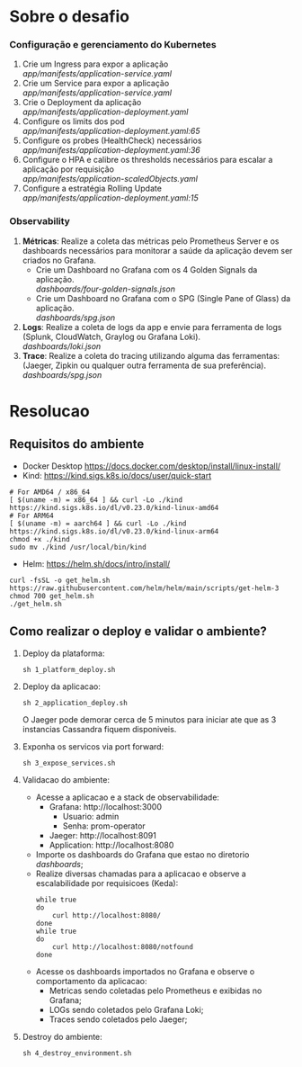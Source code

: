 # Sobre o desafio
### Configuração e gerenciamento do Kubernetes 
1. Crie um Ingress para expor a aplicação\
*app/manifests/application-service.yaml*
2. Crie um Service para expor a aplicação\
*app/manifests/application-service.yaml*
3. Crie o Deployment da aplicação\
*app/manifests/application-deployment.yaml*
4. Configure os limits dos pod\
*app/manifests/application-deployment.yaml:65*
5. Configure os probes (HealthCheck) necessários\
*app/manifests/application-deployment.yaml:36*
6. Configure o HPA e calibre os thresholds necessários para escalar a aplicação por requisição\
*app/manifests/application-scaledObjects.yaml*
8. Configure a estratégia Rolling Update\
*app/manifests/application-deployment.yaml:15*

### Observability
1. **Métricas**: Realize a coleta das métricas pelo Prometheus Server e os dashboards necessários 
para monitorar a saúde da aplicação devem ser criados no Grafana.
    - Crie um Dashboard no Grafana com os 4 Golden Signals da aplicação.\
    *dashboards/four-golden-signals.json*
    - Crie um Dashboard no Grafana com o SPG (Single Pane of Glass) da aplicação.\
    *dashboards/spg.json*
2. **Logs**: Realize a coleta de logs da app e envie para ferramenta de logs (Splunk, CloudWatch, 
Graylog ou Grafana Loki).\
*dashboards/loki.json*
3. **Trace**: Realize a coleta do tracing utilizando alguma das ferramentas: (Jaeger, Zipkin ou 
qualquer outra ferramenta de sua preferência).
*dashboards/spg.json*

# Resolucao
## Requisitos do ambiente
- Docker Desktop https://docs.docker.com/desktop/install/linux-install/
- Kind: https://kind.sigs.k8s.io/docs/user/quick-start
```
# For AMD64 / x86_64
[ $(uname -m) = x86_64 ] && curl -Lo ./kind https://kind.sigs.k8s.io/dl/v0.23.0/kind-linux-amd64
# For ARM64
[ $(uname -m) = aarch64 ] && curl -Lo ./kind https://kind.sigs.k8s.io/dl/v0.23.0/kind-linux-arm64
chmod +x ./kind
sudo mv ./kind /usr/local/bin/kind
```
- Helm: https://helm.sh/docs/intro/install/
```
curl -fsSL -o get_helm.sh https://raw.githubusercontent.com/helm/helm/main/scripts/get-helm-3
chmod 700 get_helm.sh
./get_helm.sh
```

## Como realizar o deploy e validar o ambiente?
 
1. Deploy da plataforma:
    ```
    sh 1_platform_deploy.sh
    ```

2. Deploy da aplicacao:
    ```
    sh 2_application_deploy.sh
    ```
    O Jaeger pode demorar cerca de 5 minutos para iniciar ate que as 3 instancias Cassandra fiquem disponiveis.
    
3. Exponha os servicos via port forward:
    ```
    sh 3_expose_services.sh
    ```
    
4. Validacao do ambiente:
    - Acesse a aplicacao e a stack de observabilidade:
        - Grafana: http://localhost:3000
            - Usuario: admin
            - Senha: prom-operator
        - Jaeger: http://localhost:8091
        - Application: http://localhost:8080
    - Importe os dashboards do Grafana que estao no diretorio *dashboards*;
    - Realize diversas chamadas para a aplicacao e observe a escalabilidade por requisicoes (Keda):
        ```
        while true
        do
            curl http://localhost:8080/
        done
        while true
        do
            curl http://localhost:8080/notfound
        done
        ```
    - Acesse os dashboards importados no Grafana e observe o comportamento da aplicacao:
        - Metricas sendo coletadas pelo Prometheus e exibidas no Grafana;
        - LOGs sendo coletados pelo Grafana Loki;
        - Traces sendo coletados pelo Jaeger;
5. Destroy do ambiente:
    ```
    sh 4_destroy_environment.sh
    ```